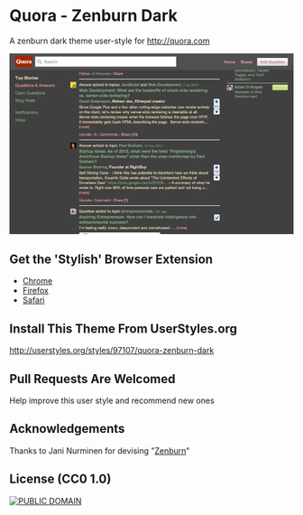 Quora - Zenburn Dark
==
A zenburn dark theme user-style for http://quora.com

![](after.png)

Get the 'Stylish' Browser Extension
--
  - [Chrome](https://chrome.google.com/webstore/detail/stylish/fjnbnpbmkenffdnngjfgmeleoegfcffe)
  - [Firefox](https://addons.mozilla.org/en-US/firefox/addon/stylish/)
  - [Safari](http://sobolev.us/stylish/)

Install This Theme From UserStyles.org
--
http://userstyles.org/styles/97107/quora-zenburn-dark

Pull Requests Are Welcomed
--
Help improve this user style and recommend new ones

Acknowledgements
--
Thanks to Jani Nurminen for devising "[Zenburn](http://slinky.imukuppi.org/zenburnpage/)"

License (CC0 1.0)
--
[![PUBLIC DOMAIN](http://i.creativecommons.org/p/zero/1.0/80x15.png)](http://creativecommons.org/publicdomain/zero/1.0/)
